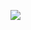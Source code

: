 [![](https://github.com/hejthor/hejthor/releases/latest/download/Thor_Resume.png)](https://docs.google.com/gview?url=https://github.com/hejthor/hejthor/releases/latest/download/Thor_Resume.pdf)